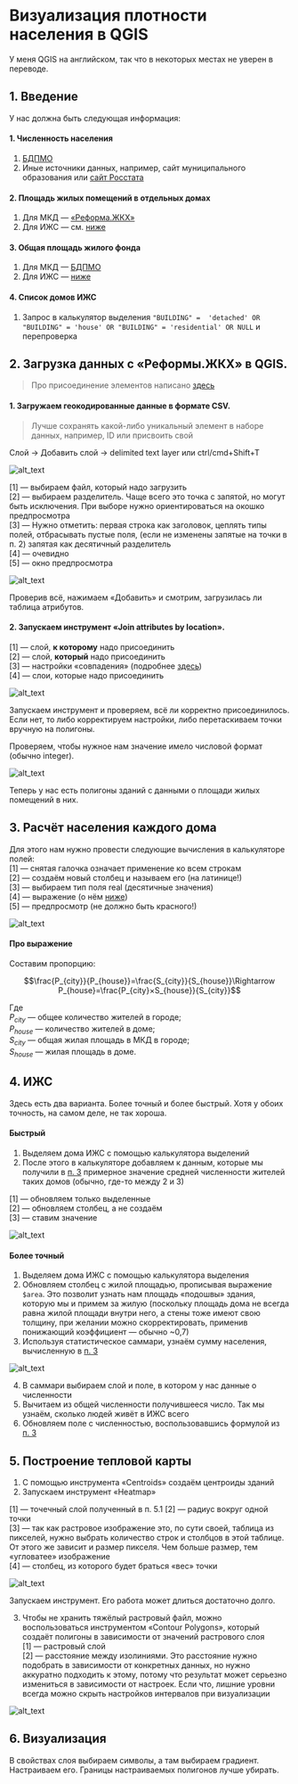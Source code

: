 # Визуализация плотности населения в QGIS

У меня QGIS на английском, так что в некоторых местах не уверен в переводе.

## 1. Введение  
У нас должна быть следующая информация:  
#### 1. Численность населения  
1. [БДПМО](https://www.gks.ru/dbscripts/munst/)
2. Иные источники данных, например, сайт муниципального образования или [сайт Росстата](https://rosstat.gov.ru/folder/12781)
#### 2. Площадь жилых помещений в отдельных домах  
1. Для МКД — [«Реформа.ЖКХ»](https://www.reformagkh.ru/opendata?gid=2208161&cids=house_management&page=1&pageSize=10)  
2. Для ИЖС — см. [ниже](https://github.com/a-berez/QGIS-and-other/blob/main/QGIS_density.md#4-ижс)  
#### 3. Общая площадь жилого фонда
1. Для МКД — [БДПМО](https://www.gks.ru/dbscripts/munst/)  
2. Для ИЖС — [ниже](https://github.com/a-berez/QGIS-and-other/blob/main/QGIS_density.md#4-ижс)  
#### 4. Список домов ИЖС
1. Запрос в калькулятор выделения `"BUILDING" =  'detached' OR "BUILDING" = 'house' OR "BUILDING" = 'residential' OR NULL` и перепроверка  

## 2. Загрузка данных с «Реформы.ЖКХ» в QGIS.  
> Про присоединение элементов написано [здесь](https://github.com/a-berez/QGIS-and-other/blob/main/QGIS_joining.md)   
#### 1. Загружаем геокодированные данные в формате CSV.  
> Лучше сохранять какой-либо уникальный элемент в наборе данных, например, ID или присвоить свой   

Слой → Добавить слой → delimited text layer или ctrl/cmd+Shift+T  

![alt_text](https://github.com/a-berez/QGIS-and-other/blob/main/pics/density1.png)  
 
[1] — выбираем файл, который надо загрузить  
[2] — выбираем разделитель. Чаще всего это точка с запятой, но могут быть исключения. При выборе нужно ориентироваться на окошко предпросмотра  
[3] — Нужно отметить: первая строка как заголовок, цеплять типы полей, отбрасывать пустые поля, (если не изменены запятые на точки в п. 2) запятая как десятичный разделитель  
[4] — очевидно  
[5] — окно предпросмотра  

![alt_text](https://github.com/a-berez/QGIS-and-other/blob/main/pics/density2.png)  

Проверив всё, нажимаем «Добавить» и смотрим, загрузилась ли таблица атрибутов.  

#### 2. Запускаем инструмент «Join attributes by location».  

[1] — слой, **к которому** надо присоединить  
[2] — слой, **который** надо присоединить  
[3] — настройки «совпадения» (подробнее [здесь](https://gis.stackexchange.com/a/305193))  
[4] — слои, которые надо присоединить  

![alt_text](https://github.com/a-berez/QGIS-and-other/blob/main/pics/density3.png)  

Запускаем инструмент и проверяем, всё ли корректно присоединилось. Если нет, то либо корректируем настройки, либо перетаскиваем точки вручную на полигоны. 

Проверяем, чтобы нужное нам значение имело числовой формат (обычно integer). 

![alt_text](https://github.com/a-berez/QGIS-and-other/blob/main/pics/density4.png)  

Теперь у нас есть полигоны зданий с данными о площади жилых помещений в них.  

## 3. Расчёт населения каждого дома  

Для этого нам нужно провести следующие вычисления в калькуляторе полей:   
[1] — снятая галочка означает применение ко всем строкам  
[2] — создаём новый столбец и называем его (на латинице!)  
[3] — выбираем тип поля real (десятичные значения)  
[4] — выражение (о нём [ниже](https://github.com/a-berez/QGIS-and-other/blob/main/QGIS_density.md#про-выражение))   
[5] — предпросмотр (не должно быть красного!)  

![alt_text](https://github.com/a-berez/QGIS-and-other/blob/main/pics/density5.png)   

#### Про выражение   
Составим пропорцию:
```math
\frac{P_{city}}{P_{house}}=\frac{S_{city}}{S_{house}}\Rightarrow P_{house}=\frac{P_{city}×S_{house}}{S_{city}}
```  

Где  
$`P_{city}`$ — общее количество жителей в городе;  
$`P_{house}`$ — количество жителей в доме;  
$`S_{city}`$ — общая жилая площадь в МКД в городе;  
$`S_{house}`$ — жилая площадь в доме.   

## 4. ИЖС  
Здесь есть два варианта. Более точный и более быстрый. Хотя у обоих точность, на самом деле, не так хороша.   

#### Быстрый   
1. Выделяем дома ИЖС с помощью калькулятора выделений   
2. После этого в калькуляторе добавляем к данным, которые мы получили в [п. 3](https://github.com/a-berez/QGIS-and-other/blob/main/QGIS_density.md#3-расчёт-населения-каждого-дома) примерное значение средней численности жителей таких домов (обычно, где-то между 2 и 3)

[1] — обновляем только выделенные   
[2] — обновляем столбец, а не создаём   
[3] — ставим значение   

![alt_text](https://github.com/a-berez/QGIS-and-other/blob/main/pics/density6.png)  

#### Более точный    
1. Выделяем дома ИЖС с помощью калькулятора выделения   
2. Обновляем столбец с жилой площадью, прописывая выражение `$area`. Это позволит узнать нам площадь «подошвы» здания, которую мы и примем за жилую (поскольку площадь дома не всегда равна жилой площади внутри него, а стены тоже имеют свою толщину, при желании можно скорректировать, применив понижающий коэффициент — обычно ~0,7)  
3. Используя статистическое саммари, узнаём сумму населения, вычисленную в [п. 3](https://github.com/a-berez/QGIS-and-other/blob/main/QGIS_density.md#3-расчёт-населения-каждого-дома)     

![alt_text](https://github.com/a-berez/QGIS-and-other/blob/main/pics/density7.png)    

4. В саммари выбираем слой и поле, в котором у нас данные о численности    
5. Вычитаем из общей численности получившееся число. Так мы узнаём, сколько людей живёт в ИЖС всего  
6. Обновляем поле с численностью, воспользовавшись формулой из [п. 3](https://github.com/a-berez/QGIS-and-other/blob/main/QGIS_density.md#про-выражение)    

## 5. Построение тепловой карты  
1. С помощью инструмента «Centroids» создаём центроиды зданий  
2. Запускаем инструмент «Heatmap»

[1] — точечный слой полученный в п. 5.1 
[2] — радиус вокруг одной точки   
[3] — так как растровое изображение это, по сути своей, таблица из пикселей, нужно выбрать количество строк и столбцов в этой таблице. От этого же зависит и размер пикселя. Чем больше размер, тем «угловатее» изображение   
[4] — столбец, из которого будет браться «вес» точки  

![alt_text](https://github.com/a-berez/QGIS-and-other/blob/main/pics/density8.png)  

Запускаем инструмент. Его работа может длиться достаточно долго.   

3. Чтобы не хранить тяжёлый растровый файл, можно воспользоваться инструментом «Contour Polygons», который создаёт полигоны в зависимости от значений растрового слоя  
[1] — растровый слой    
[2] — расстояние между изолиниями. Это расстояние нужно подобрать в зависимости от конкретных данных, но нужно аккуратно подходить к этому, потому что результат может серьезно измениться в зависимости от настроек. Если что, лишние уровни всегда можно скрыть настройков интервалов при визуализации  

![alt_text](https://github.com/a-berez/QGIS-and-other/blob/main/pics/density9.png)  

## 6. Визуализация   
В свойствах слоя выбираем символы, а там выбираем градиент. Настраиваем его. Границы настраиваемых полигонов лучше убирать.  
